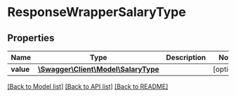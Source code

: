 # ResponseWrapperSalaryType

## Properties
Name | Type | Description | Notes
------------ | ------------- | ------------- | -------------
**value** | [**\Swagger\Client\Model\SalaryType**](SalaryType.md) |  | [optional] 

[[Back to Model list]](../../README.md#documentation-for-models) [[Back to API list]](../../README.md#documentation-for-api-endpoints) [[Back to README]](../../README.md)

